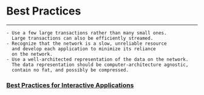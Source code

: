 # Best Practices
___


```
- Use a few large transactions rather than many small ones. 
  Large transactions can also be efficiently streamed.
- Recognize that the network is a slow, unreliable resource 
  and develop each application to minimize its reliance 
  on the network.
- Use a well-architected representation of the data on the network. 
  The data representation should be computer-architecture agnostic,
  contain no fat, and possibly be compressed.
```
### [Best Practices for Interactive Applications](https://docs.microsoft.com/en-us/windows/win32/winsock/best-practices-for-interactive-applications-2)


